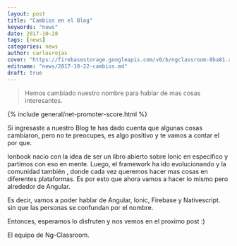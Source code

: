 ```yaml
---
layout: post
title: "Cambios en el Blog"
keywords: "news"
date: 2017-10-28
tags: [news]
categories: news
author: carlosrojas
cover: "https://firebasestorage.googleapis.com/v0/b/ngclassroom-8ba81.appspot.com/o/posts%2F2017-10-22-cambios%2FAccessories.png?alt=media&token=08cd5f56-deb9-4631-b1dc-abff004a2c4f"
editname: "news/2017-10-22-cambios.md"
draft: true
---
```

> Hemos cambiado nuestro nombre para hablar de mas cosas interesantes.

<amp-img width="1024" height="512" layout="responsive" src="https://firebasestorage.googleapis.com/v0/b/ngclassroom-8ba81.appspot.com/o/posts%2F2017-10-22-cambios%2FAccessories.png?alt=media&token=08cd5f56-deb9-4631-b1dc-abff004a2c4f"></amp-img> 
{% include general/net-promoter-score.html %} 

Si ingresaste a nuestro Blog te has dado cuenta que algunas cosas cambiaron, pero no te preocupes, es algo positivo y te vamos a contar el por que.

Ionbook nacio con la idea de ser un libro abierto sobre Ionic en especifico y partimos con eso en mente. Luego, el framework ha ido evolucionando y la comunidad también , donde cada vez queremos hacer mas cosas en diferentes plataformas. Es por esto que ahora vamos a hacer lo mismo pero alrededor de Angular.

Es decir, vamos a poder hablar de Angular, Ionic, Firebase y Nativescript. sin que las personas se confundan por el nombre.

Entonces, esperamos lo disfruten y nos vemos en el proximo post :)

El equipo de Ng-Classroom.